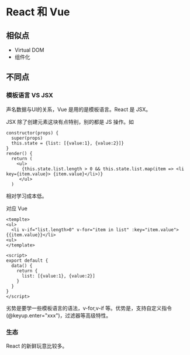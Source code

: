 # React 和 Vue
## 相似点
* Virtual DOM
* 组件化

## 不同点
### 模板语言 VS JSX
声名数据与UI的关系，Vue 是用的是模板语言。React 是 JSX。

JSX 除了创建元素这块有点特别，别的都是 JS 操作。如
```
constructor(props) {
  super(props)
  this.state = {list: [{value:1}, {value:2}]}
}
render() {
  return (
    <ul>
      {this.state.list.length > 0 && this.state.list.map(item => <li key={item.value}> {item.value}</li>)}
     </ul>
  )
```

相对学习成本低。

对应 Vue
```
<templte>
<ul>
  <li v-if="list.length>0" v-for="item in list" :key="item.value">{{item.value}}</li>
<ul>
</template>

<script>
export default {
  data() {
    return {
      list: [{value:1}, {value:2}]
    }
  }
}
</script>
```

劣势是要学一些模板语言的语法，v-for,v-if 等。优势是，支持自定义指令(@keyup.enter="xxx")，过滤器等高级特性。

### 生态
React 的新鲜玩意比较多。
